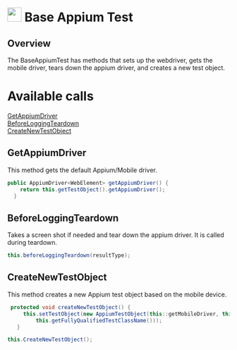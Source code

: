 # <img src="resources/jmaqslogo.jpg" height="32" width="32"> Base Appium Test

## Overview
The BaseAppiumTest has methods that sets up the webdriver, gets the mobile driver, tears down the appium driver, and creates a new test object. 

# Available calls
[GetAppiumDriver](#GetAppiumDriver)  
[BeforeLoggingTeardown](#BeforeLoggingTeardown)  
[CreateNewTestObject](#CreateNewTestObject)  

## GetAppiumDriver
This method gets the default Appium/Mobile driver. 
```java
public AppiumDriver<WebElement> getAppiumDriver() {
    return this.getTestObject().getAppiumDriver();
  }
```

## BeforeLoggingTeardown
Takes a screen shot if needed and tear down the appium driver. It is called during teardown.
```java
this.beforeLoggingTeardown(resultType);
```

## CreateNewTestObject
This method creates a new Appium test object based on the mobile device.
```java
 protected void createNewTestObject() {
     this.setTestObject(new AppiumTestObject(this::getMobileDriver, this.createLogger(),
         this.getFullyQualifiedTestClassName()));
   }

this.CreateNewTestObject();
```